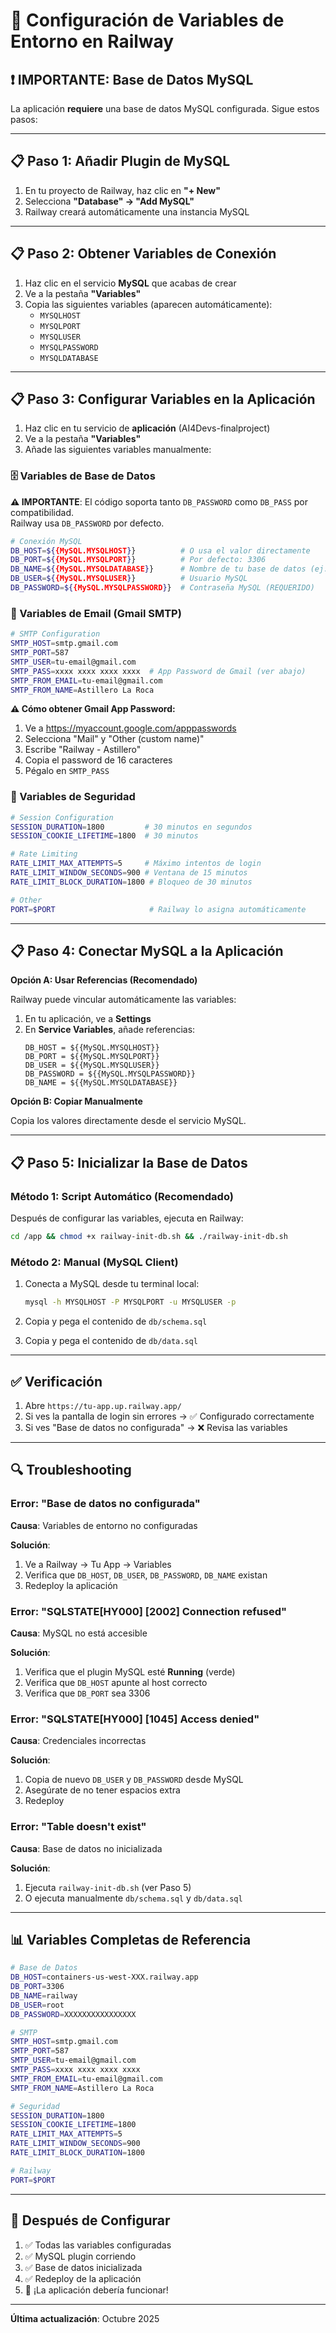 # 🔧 Configuración de Variables de Entorno en Railway

## ❗ IMPORTANTE: Base de Datos MySQL

La aplicación **requiere** una base de datos MySQL configurada. Sigue estos pasos:

---

## 📋 Paso 1: Añadir Plugin de MySQL

1. En tu proyecto de Railway, haz clic en **"+ New"**
2. Selecciona **"Database" → "Add MySQL"**
3. Railway creará automáticamente una instancia MySQL

---

## 📋 Paso 2: Obtener Variables de Conexión

1. Haz clic en el servicio **MySQL** que acabas de crear
2. Ve a la pestaña **"Variables"**
3. Copia las siguientes variables (aparecen automáticamente):
   - `MYSQLHOST`
   - `MYSQLPORT`
   - `MYSQLUSER`
   - `MYSQLPASSWORD`
   - `MYSQLDATABASE`

---

## 📋 Paso 3: Configurar Variables en la Aplicación

1. Haz clic en tu servicio de **aplicación** (AI4Devs-finalproject)
2. Ve a la pestaña **"Variables"**
3. Añade las siguientes variables manualmente:

### 🗄️ Variables de Base de Datos

**⚠️ IMPORTANTE**: El código soporta tanto `DB_PASSWORD` como `DB_PASS` por compatibilidad.  
Railway usa `DB_PASSWORD` por defecto.

```bash
# Conexión MySQL
DB_HOST=${{MySQL.MYSQLHOST}}          # O usa el valor directamente
DB_PORT=${{MySQL.MYSQLPORT}}          # Por defecto: 3306
DB_NAME=${{MySQL.MYSQLDATABASE}}      # Nombre de tu base de datos (ej: railway)
DB_USER=${{MySQL.MYSQLUSER}}          # Usuario MySQL
DB_PASSWORD=${{MySQL.MYSQLPASSWORD}}  # Contraseña MySQL (REQUERIDO)
```

### 📧 Variables de Email (Gmail SMTP)

```bash
# SMTP Configuration
SMTP_HOST=smtp.gmail.com
SMTP_PORT=587
SMTP_USER=tu-email@gmail.com
SMTP_PASS=xxxx xxxx xxxx xxxx  # App Password de Gmail (ver abajo)
SMTP_FROM_EMAIL=tu-email@gmail.com
SMTP_FROM_NAME=Astillero La Roca
```

**⚠️ Cómo obtener Gmail App Password:**
1. Ve a https://myaccount.google.com/apppasswords
2. Selecciona "Mail" y "Other (custom name)"
3. Escribe "Railway - Astillero"
4. Copia el password de 16 caracteres
5. Pégalo en `SMTP_PASS`

### 🔐 Variables de Seguridad

```bash
# Session Configuration
SESSION_DURATION=1800         # 30 minutos en segundos
SESSION_COOKIE_LIFETIME=1800  # 30 minutos

# Rate Limiting
RATE_LIMIT_MAX_ATTEMPTS=5     # Máximo intentos de login
RATE_LIMIT_WINDOW_SECONDS=900 # Ventana de 15 minutos
RATE_LIMIT_BLOCK_DURATION=1800 # Bloqueo de 30 minutos

# Other
PORT=$PORT                     # Railway lo asigna automáticamente
```

---

## 📋 Paso 4: Conectar MySQL a la Aplicación

**Opción A: Usar Referencias (Recomendado)**

Railway puede vincular automáticamente las variables:

1. En tu aplicación, ve a **Settings**
2. En **Service Variables**, añade referencias:
   ```
   DB_HOST = ${{MySQL.MYSQLHOST}}
   DB_PORT = ${{MySQL.MYSQLPORT}}
   DB_USER = ${{MySQL.MYSQLUSER}}
   DB_PASSWORD = ${{MySQL.MYSQLPASSWORD}}
   DB_NAME = ${{MySQL.MYSQLDATABASE}}
   ```

**Opción B: Copiar Manualmente**

Copia los valores directamente desde el servicio MySQL.

---

## 📋 Paso 5: Inicializar la Base de Datos

### Método 1: Script Automático (Recomendado)

Después de configurar las variables, ejecuta en Railway:

```bash
cd /app && chmod +x railway-init-db.sh && ./railway-init-db.sh
```

### Método 2: Manual (MySQL Client)

1. Conecta a MySQL desde tu terminal local:
   ```bash
   mysql -h MYSQLHOST -P MYSQLPORT -u MYSQLUSER -p
   ```

2. Copia y pega el contenido de `db/schema.sql`

3. Copia y pega el contenido de `db/data.sql`

---

## ✅ Verificación

1. Abre `https://tu-app.up.railway.app/`
2. Si ves la pantalla de login sin errores → ✅ Configurado correctamente
3. Si ves "Base de datos no configurada" → ❌ Revisa las variables

---

## 🔍 Troubleshooting

### Error: "Base de datos no configurada"

**Causa**: Variables de entorno no configuradas

**Solución**:
1. Ve a Railway → Tu App → Variables
2. Verifica que `DB_HOST`, `DB_USER`, `DB_PASSWORD`, `DB_NAME` existan
3. Redeploy la aplicación

### Error: "SQLSTATE[HY000] [2002] Connection refused"

**Causa**: MySQL no está accesible

**Solución**:
1. Verifica que el plugin MySQL esté **Running** (verde)
2. Verifica que `DB_HOST` apunte al host correcto
3. Verifica que `DB_PORT` sea 3306

### Error: "SQLSTATE[HY000] [1045] Access denied"

**Causa**: Credenciales incorrectas

**Solución**:
1. Copia de nuevo `DB_USER` y `DB_PASSWORD` desde MySQL
2. Asegúrate de no tener espacios extra
3. Redeploy

### Error: "Table doesn't exist"

**Causa**: Base de datos no inicializada

**Solución**:
1. Ejecuta `railway-init-db.sh` (ver Paso 5)
2. O ejecuta manualmente `db/schema.sql` y `db/data.sql`

---

## 📊 Variables Completas de Referencia

```bash
# Base de Datos
DB_HOST=containers-us-west-XXX.railway.app
DB_PORT=3306
DB_NAME=railway
DB_USER=root
DB_PASSWORD=XXXXXXXXXXXXXXXX

# SMTP
SMTP_HOST=smtp.gmail.com
SMTP_PORT=587
SMTP_USER=tu-email@gmail.com
SMTP_PASS=xxxx xxxx xxxx xxxx
SMTP_FROM_EMAIL=tu-email@gmail.com
SMTP_FROM_NAME=Astillero La Roca

# Seguridad
SESSION_DURATION=1800
SESSION_COOKIE_LIFETIME=1800
RATE_LIMIT_MAX_ATTEMPTS=5
RATE_LIMIT_WINDOW_SECONDS=900
RATE_LIMIT_BLOCK_DURATION=1800

# Railway
PORT=$PORT
```

---

## 🎯 Después de Configurar

1. ✅ Todas las variables configuradas
2. ✅ MySQL plugin corriendo
3. ✅ Base de datos inicializada
4. ✅ Redeploy de la aplicación
5. 🎉 ¡La aplicación debería funcionar!

---

**Última actualización**: Octubre 2025
